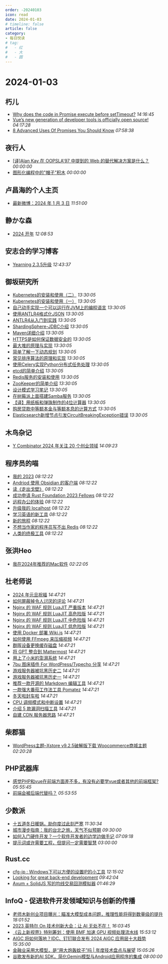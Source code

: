 ```yaml
---
order: -20240103
icon: read
date: 2024-01-03
# timeline: false
article: false
category:
- 每日悦读
# tag:
#   - 红
#   - 大
#   - 圆
---
```


# 2024-01-03 
## 朽儿<span></span>
* [Why does the code in Promise execute before setTimeout?](https://javascript.plainenglish.io/why-does-the-code-in-promise-execute-before-settimeout-96061b96b439?source=rss-c3917681a8f5------2) *14:16:45* 
* [Vue’s new generation of developer tools is officially open source!](https://javascript.plainenglish.io/vues-new-generation-of-developer-tools-is-officially-open-source-7060c5323c6c?source=rss-c3917681a8f5------2) *04:17:28* 
* [8 Advanced Uses Of Promises You Should Know](https://javascript.plainenglish.io/8-advanced-uses-of-promises-you-should-know-64a4f2341651?source=rss-c3917681a8f5------2) *07:58:38* 
## 夜行人<span></span>
* [\[译\]Alan Kay 在 OOPSLA'97 中提到的 Web 的替代解决方案是什么？](http://wwj718.github.io/post/%E7%BC%96%E7%A8%8B/what-is-alan-kays-alternative-solution-for-the-web-which-he-mentioned-in-oopsla-97/) *00:00:00* 
* [图形化编程中的"帽子"积木](http://wwj718.github.io/post/%E7%BC%96%E7%A8%8B/hat-blocks/) *00:00:00* 
## 卢昌海的个人主页<span></span>
* [最新微博：2024 年 1 月 3 日](https://www.changhai.org/articles/miscellaneous/blog/202401.php#latest) *11:51:00* 
## 静かな森<span></span>
* [2024 开年](https://innei.in/notes/161) *12:08:53* 
## 安志合的学习博客<span></span>
* [Yearning 2.3.5升级](https://chegva.com/5893.html) *12:43:37* 
## 御坂研究所<span></span>
* [Kubernetes的安装和使用（二）](https://www.nosuchfield.com/2023/10/30/Kubernetes-installation-and-use-2/) *13:30:05* 
* [Kubernetes的安装和使用（一）](https://www.nosuchfield.com/2023/10/30/Kubernetes-installation-and-use-1/) *13:30:05* 
* [自己动手实现一个可以运行在JVM上的编程语言](https://www.nosuchfield.com/2023/09/06/Implementing-a-Programming-Language-Running-on-the-JVM/) *13:30:05* 
* [使用ANTLR4格式化JSON](https://www.nosuchfield.com/2023/09/02/Formatting-JSON-with-ANTLR4/) *13:30:05* 
* [ANTLR4从入门到实践](https://www.nosuchfield.com/2023/08/26/ANTLR4-from-Beginning-to-Practice/) *13:30:05* 
* [ShardingSphere-JDBC介绍](https://www.nosuchfield.com/2023/06/23/Introduction-to-ShardingSphere-JDBC/) *13:30:05* 
* [Maven详细介绍](https://www.nosuchfield.com/2023/06/16/Maven-Details/) *13:30:05* 
* [HTTPS是如何保证数据安全的](https://www.nosuchfield.com/2022/11/19/How-HTTPS-secures-data/) *13:30:05* 
* [最大堆的原理与实现](https://www.nosuchfield.com/2022/06/29/Principle-and-implementation-of-maximum-heap/) *13:30:05* 
* [简单了解一下动态规划](https://www.nosuchfield.com/2022/06/10/A-brief-look-at-Dynamic-programming/) *13:30:05* 
* [常见排序算法的原理和实现](https://www.nosuchfield.com/2022/05/27/Principles-and-implementation-of-common-sorting-algorithms/) *13:30:05* 
* [使用Celery实现Python分布式任务处理](https://www.nosuchfield.com/2022/04/16/Distributed-task-processing-in-Python-using-Celery/) *13:30:05* 
* [etcd的简单介绍](https://www.nosuchfield.com/2022/01/14/A-brief-introduction-to-etcd/) *13:30:05* 
* [Redis服务的安装和使用](https://www.nosuchfield.com/2021/04/18/Installation-and-use-of-Redis/) *13:30:05* 
* [ZooKeeper的简单介绍](https://www.nosuchfield.com/2021/04/15/A-brief-introduction-to-ZooKeeper/) *13:30:05* 
* [设计模式学习笔记](https://www.nosuchfield.com/2021/04/06/Design-Pattern-Study-Notes/) *13:30:05* 
* [在树莓派上面搭建Samba服务](https://www.nosuchfield.com/2021/02/08/Build-Samba-service-on-Raspberry-Pi/) *13:30:05* 
* [【译】用纸板和弹珠制作的4位计算器](https://www.nosuchfield.com/2021/01/27/A-4-bit-Calculator-made-in-cardboard-and-marble/) *13:30:05* 
* [购房贷款中等额本金与等额本息的计算方式](https://www.nosuchfield.com/2020/12/26/How-to-calculate-your-mortgage/) *13:30:05* 
* [Elasticsearch新增节点引发CircuitBreakingException错误](https://www.nosuchfield.com/2020/10/14/Elasticsearch-adding-nodes-raises-CircuitBreakingException-error/) *13:30:05* 
## 木鸟杂记<span></span>
* [Y Combinator 2024 年关注 20 个创业领域](https://www.qtmuniao.com/2024/01/03/yc-2024-rfs/) *14:09:23* 
## 程序员的喵<span></span>
* [我的 2023](http://catcoding.me/p/2023-summary/) *08:12:22* 
* [Andriod 使用 Obsidian 的客户端](http://catcoding.me/p/obsidian-andriod-client-sync-git/) *08:12:22* 
* [读《走出戈壁》](http://catcoding.me/p/out-of-the-gobi/) *08:12:22* 
* [成功申请 Rust Foundation 2023 Fellows](http://catcoding.me/p/rust-foundation-fellows/) *08:12:22* 
* [远程办公的体验](http://catcoding.me/p/remote-work/) *08:12:22* 
* [升级我的 localhost](http://catcoding.me/p/upgrade-my-dev-tools/) *08:12:22* 
* [学习英语的新工具](http://catcoding.me/p/new_english_tools/) *08:12:22* 
* [新的旅程](http://catcoding.me/p/new-journey/) *08:12:22* 
* [不想当作家的程序员写不出 Redis](http://catcoding.me/p/redis-antriez/) *08:12:22* 
* [人类的终极工具](http://catcoding.me/p/chatgpt-tools/) *08:12:22* 
## 张洪Heo<span></span>
* [我在2024年推荐的Mac软件](https://blog.zhheo.com/p/26623054.html) *02:22:05* 
## 杜老师说<span></span>
* [2024 年元旦祝福](https://dusays.com/662/) *14:47:21* 
* [如何屏蔽掉令人讨厌的评论](https://dusays.com/661/) *14:47:21* 
* [Nginx 的 WAF 规则 LuaJIT 严重版本](https://dusays.com/660/) *14:47:21* 
* [Nginx 的 WAF 规则 LuaJIT 高危险版](https://dusays.com/659/) *14:47:21* 
* [Nginx 的 WAF 规则 LuaJIT 中危险版](https://dusays.com/658/) *14:47:21* 
* [Nginx 的 WAF 规则 LuaJIT 低危险版](https://dusays.com/657/) *14:47:21* 
* [使用 Docker 部署 Wiki.js](https://dusays.com/656/) *14:47:21* 
* [如何使用 FFmpeg 来压缩视频](https://dusays.com/655/) *14:47:21* 
* [群晖设备更换缓存磁盘](https://dusays.com/654/) *14:47:21* 
* [将 GPT 整合到 Mattermost](https://dusays.com/653/) *14:47:21* 
* [用上了小米的澎湃系统](https://dusays.com/652/) *14:47:21* 
* [7bu 图床插件 For WordPress/Typecho 分享](https://dusays.com/651/) *14:47:21* 
* [游戏服务器被坑黑历史二](https://dusays.com/650/) *14:47:21* 
* [游戏服务器被坑黑历史一](https://dusays.com/649/) *14:47:21* 
* [推荐一款开源的 Markdown 编辑工具](https://dusays.com/648/) *14:47:21* 
* [一款强大番茄工作法工具 Pomatez](https://dusays.com/647/) *14:47:21* 
* [冬天啦封车啦](https://dusays.com/646/) *14:47:21* 
* [CPU 调频模式和中断设置](https://dusays.com/645/) *14:47:21* 
* [介绍 5 款漏洞扫描工具](https://dusays.com/644/) *14:47:21* 
* [自建 CDN 服务器思路](https://dusays.com/643/) *14:47:21* 
## 柴郡猫<span></span>
* [WordPress主题–Xstore v9.2.5破解版下载 Woocommerce商城主题](https://www.cheshirex.com/8006.html) *02:20:28* 
## PHP武器库<span></span>
* [感觉PHP和vue在前端方面差不多，有没有必要学vue或者其他的前端框架?](https://phpreturn.com/index/a6594f6e2c2b96.html) *05:55:45* 
* [前端会被后端代替吗？](https://phpreturn.com/index/a6594f6759fbe5.html) *05:53:55* 
## 少数派<span></span>
* [十五道冬日暖锅，助你度过此刻严寒](https://sspai.com/prime/story/one-pot-recipes-for-winter) *11:30:34* 
* [城市漫步指南：我的台北之旅，天气不似预期](https://sspai.com/post/85206) *09:30:00* 
* [如何入门硬件开发？一个软件开发者的边学边做手记](https://sspai.com/post/85507) *07:09:18* 
* [提示词或许需要工程，但提问一定需要智慧](https://sspai.com/post/85484) *03:00:00* 
## Rust.cc<span></span>
* [cfg-ip : Windows下可以方便的设置IP的小工具](https://rustcc.cn/article?id=25403d9e-da19-4921-86a2-eef0edd0ebb6) *12:15:02* 
* [Looking for great back-end development](https://rustcc.cn/article?id=cbb08a6c-e8c1-4f71-9030-2cee99913242) *09:42:04* 
* [Axum + SolidJS 写的均线交易回测模拟器](https://rustcc.cn/article?id=60f7ee9a-9c35-49e6-95a4-616b4e255992) *01:46:29* 
## InfoQ - 促进软件开发领域知识与创新的传播<span></span>
* [老师木新创业项目曝光：瞄准大模型成本问题，推理性能将得到数量级的提升](https://www.infoq.cn/article/3L4va9oqqew1EfXDOuMt?utm_source=rss&utm_medium=article) *18:01:52* 
* [2023 英特尔 On 技术创新大会：让 AI 无处不在！](https://www.infoq.cn/article/hdMmtWZtSkHkWG7addtg?utm_source=rss&utm_medium=article) *16:03:45* 
* [《云上新视界》特别筹划：使用 BMF 加速 GPU 视频处理流水线](https://www.infoq.cn/video/s855NRuXWtxHkzK6EeBq?utm_source=rss&utm_medium=article) *15:53:12* 
* [AIGC 将如何落地？IDC、钉钉联合发布 2024 AIGC 应用层十大趋势](https://www.infoq.cn/article/9ypzmJoecvGUlOgRW8VX?utm_source=rss&utm_medium=article) *15:35:00* 
* [金融业采用大模型，是“用大炮轰蚊子”吗 | 年度技术盘点与展望](https://www.infoq.cn/article/VrUUu7ClZjWqhCud3wOg?utm_source=rss&utm_medium=article) *15:05:26* 
* [谷歌发布新的AI SDK，简化Gemini模型与Android应用程序的集成](https://www.infoq.cn/article/uwpJ3k2KsBcetJUEdAzA?utm_source=rss&utm_medium=article) *08:00:00* 

